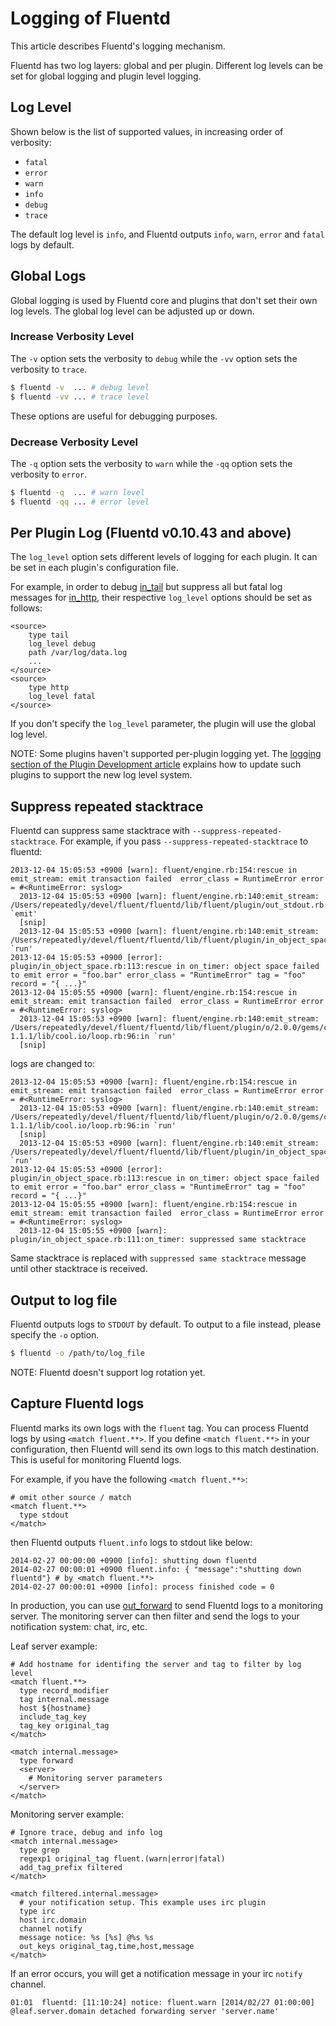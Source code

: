 # Logging of Fluentd

This article describes Fluentd's logging mechanism.

Fluentd has two log layers: global and per plugin. Different log levels can be set for global logging and plugin level logging.

## Log Level

Shown below is the list of supported values, in increasing order of verbosity:

* `fatal`
* `error`
* `warn`
* `info`
* `debug`
* `trace`

The default log level is `info`, and Fluentd outputs `info`, `warn`, `error` and `fatal` logs by default.

## Global Logs

Global logging is used by Fluentd core and plugins that don't set their own log levels.
The global log level can be adjusted up or down.

### Increase Verbosity Level

The `-v` option sets the verbosity to `debug` while the `-vv` option sets the verbosity to `trace`.

```bash
$ fluentd -v  ... # debug level
$ fluentd -vv ... # trace level
```

These options are useful for debugging purposes.

### Decrease Verbosity Level

The `-q` option sets the verbosity to `warn` while the `-qq` option sets the verbosity to `error`.

```bash
$ fluentd -q  ... # warn level
$ fluentd -qq ... # error level
```

## Per Plugin Log (Fluentd v0.10.43 and above)

The `log_level` option sets different levels of logging for each plugin. It can be set in each plugin's configuration file.

For example, in order to debug [in_tail](in_tail) but suppress all but fatal log messages for [in_http](in_http), their respective `log_level` options should be set as follows:

    <source>
        type tail
        log_level debug
        path /var/log/data.log
        ...
    </source>
    <source>
        type http
        log_level fatal
    </source>

If you don't specify the `log_level` parameter, the plugin will use the global log level.

NOTE: Some plugins haven't supported per-plugin logging yet. The <a href="plugin-development#logging">logging section of the Plugin Development article</a> explains how to update such plugins to support the new log level system.

## Suppress repeated stacktrace

Fluentd can suppress same stacktrace with `--suppress-repeated-stacktrace`.
For example, if you pass `--suppress-repeated-stacktrace` to fluentd:

    2013-12-04 15:05:53 +0900 [warn]: fluent/engine.rb:154:rescue in emit_stream: emit transaction failed  error_class = RuntimeError error = #<RuntimeError: syslog>
      2013-12-04 15:05:53 +0900 [warn]: fluent/engine.rb:140:emit_stream: /Users/repeatedly/devel/fluent/fluentd/lib/fluent/plugin/out_stdout.rb:43:in `emit'
      [snip]
      2013-12-04 15:05:53 +0900 [warn]: fluent/engine.rb:140:emit_stream: /Users/repeatedly/devel/fluent/fluentd/lib/fluent/plugin/in_object_space.rb:63:in `run'
    2013-12-04 15:05:53 +0900 [error]: plugin/in_object_space.rb:113:rescue in on_timer: object space failed to emit error = "foo.bar" error_class = "RuntimeError" tag = "foo" record = "{ ...}"
    2013-12-04 15:05:55 +0900 [warn]: fluent/engine.rb:154:rescue in emit_stream: emit transaction failed  error_class = RuntimeError error = #<RuntimeError: syslog>
      2013-12-04 15:05:53 +0900 [warn]: fluent/engine.rb:140:emit_stream: /Users/repeatedly/devel/fluent/fluentd/lib/fluent/plugin/o/2.0.0/gems/cool.io-1.1.1/lib/cool.io/loop.rb:96:in `run'
      [snip]

logs are changed to:

    2013-12-04 15:05:53 +0900 [warn]: fluent/engine.rb:154:rescue in emit_stream: emit transaction failed  error_class = RuntimeError error = #<RuntimeError: syslog>
      2013-12-04 15:05:53 +0900 [warn]: fluent/engine.rb:140:emit_stream: /Users/repeatedly/devel/fluent/fluentd/lib/fluent/plugin/o/2.0.0/gems/cool.io-1.1.1/lib/cool.io/loop.rb:96:in `run'
      [snip]
      2013-12-04 15:05:53 +0900 [warn]: fluent/engine.rb:140:emit_stream: /Users/repeatedly/devel/fluent/fluentd/lib/fluent/plugin/in_object_space.rb:63:in `run'
    2013-12-04 15:05:53 +0900 [error]: plugin/in_object_space.rb:113:rescue in on_timer: object space failed to emit error = "foo.bar" error_class = "RuntimeError" tag = "foo" record = "{ ...}"
    2013-12-04 15:05:55 +0900 [warn]: fluent/engine.rb:154:rescue in emit_stream: emit transaction failed  error_class = RuntimeError error = #<RuntimeError: syslog>
      2013-12-04 15:05:55 +0900 [warn]: plugin/in_object_space.rb:111:on_timer: suppressed same stacktrace

Same stacktrace is replaced with `suppressed same stacktrace` message until other stacktrace is received.

## Output to log file

Fluentd outputs logs to `STDOUT` by default. To output to a file instead, please specify the `-o` option.

```bash
$ fluentd -o /path/to/log_file
```

NOTE: Fluentd doesn't support log rotation yet.

## Capture Fluentd logs

Fluentd marks its own logs with the `fluent` tag. You can process Fluentd logs by using `<match fluent.**>`. If you define `<match fluent.**>` in your configuration, then Fluentd will send its own logs to this match destination. This is useful for monitoring Fluentd logs.

For example, if you have the following `<match fluent.**>`:

    # omit other source / match
    <match fluent.**>
      type stdout
    </match>

then Fluentd outputs `fluent.info` logs to stdout like below:

    2014-02-27 00:00:00 +0900 [info]: shutting down fluentd
    2014-02-27 00:00:01 +0900 fluent.info: { "message":"shutting down fluentd"} # by <match fluent.**>
    2014-02-27 00:00:01 +0900 [info]: process finished code = 0

In production, you can use [out_forward](out_forward) to send Fluentd logs to a monitoring server.
The monitoring server can then filter and send the logs to your notification system: chat, irc, etc.

Leaf server example:

    # Add hostname for identifing the server and tag to filter by log level
    <match fluent.**>
      type record_modifier
      tag internal.message
      host ${hostname}
      include_tag_key
      tag_key original_tag
    </match>

    <match internal.message>
      type forward
      <server>
        # Monitoring server parameters
      </server>
    </match>

Monitoring server example:

    # Ignore trace, debug and info log
    <match internal.message>
      type grep
      regexp1 original_tag fluent.(warn|error|fatal)
      add_tag_prefix filtered
    </match>

    <match filtered.internal.message>
      # your notification setup. This example uses irc plugin
      type irc
      host irc.domain
      channel notify
      message notice: %s [%s] @%s %s
      out_keys original_tag,time,host,message
    </match>

If an error occurs, you will get a notification message in your irc `notify` channel.

    01:01  fluentd: [11:10:24] notice: fluent.warn [2014/02/27 01:00:00] @leaf.server.domain detached forwarding server 'server.name'
